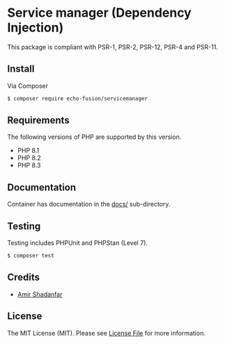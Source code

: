 # Service manager (Dependency Injection)

This package is compliant with PSR-1, PSR-2, PSR-12, PSR-4 and PSR-11. 


## Install

Via Composer

``` bash
$ composer require echo-fusion/servicemanager
```

## Requirements

The following versions of PHP are supported by this version.

* PHP 8.1
* PHP 8.2
* PHP 8.3

## Documentation

Container has documentation in the [docs/](https://github.com/echo-fusion/servicemanager/tree/master/docs) sub-directory.

## Testing

Testing includes PHPUnit and PHPStan (Level 7).
``` bash
$ composer test
```

## Credits

- [Amir Shadanfar](https://github.com/amir-shadanfar)

## License

The MIT License (MIT). Please see [License File](https://github.com/echo-fusion/servicemanager/blob/main/LICENSE) for more information.

